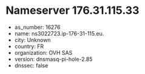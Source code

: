 # Nameserver 176.31.115.33

* as_number: 16276
* name: ns3022723.ip-176-31-115.eu.
* city: Unknown
* country: FR
* organization: OVH SAS
* version: dnsmasq-pi-hole-2.85
* dnssec: false

